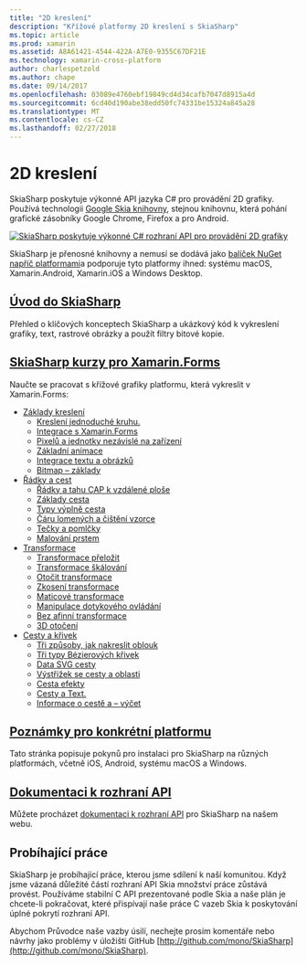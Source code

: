 ```yaml
---
title: "2D kreslení"
description: "Křížové platformy 2D kreslení s SkiaSharp"
ms.topic: article
ms.prod: xamarin
ms.assetid: A8A61421-4544-422A-A7E0-9355C67DF21E
ms.technology: xamarin-cross-platform
author: charlespetzold
ms.author: chape
ms.date: 09/14/2017
ms.openlocfilehash: 03089e4760ebf19849cd4d34cafb7047d8915a4d
ms.sourcegitcommit: 6cd40d190abe38edd50fc74331be15324a845a28
ms.translationtype: MT
ms.contentlocale: cs-CZ
ms.lasthandoff: 02/27/2018
---
```

# <a name="2d-drawing"></a>2D kreslení

SkiaSharp poskytuje výkonné API jazyka C# pro provádění 2D grafiky. Používá technologii [Google Skia knihovny](http://skia.org), stejnou knihovnu, která pohání grafické zásobníky Google Chrome, Firefox a pro Android.

[ ![](images/ide-sml.png "SkiaSharp poskytuje výkonné C# rozhraní API pro provádění 2D grafiky")](images/ide.png)

SkiaSharp je přenosné knihovny a nemusí se dodává jako [balíček NuGet napříč platformami](https://www.nuget.org/packages/SkiaSharp)a podporuje tyto platformy ihned: systému macOS, Xamarin.Android, Xamarin.iOS a Windows Desktop.

## <a name="introduction-to-skiasharpgraphics-gamesskiasharpintroductionmd"></a>[Úvod do SkiaSharp](~/graphics-games/skiasharp/introduction.md)

Přehled o klíčových konceptech SkiaSharp a ukázkový kód k vykreslení grafiky, text, rastrové obrázky a použít filtry bitové kopie.

## <a name="skiasharp-tutorials-for-xamarinformsxamarin-formsuser-interfacegraphicsskiasharpindexmd"></a>[SkiaSharp kurzy pro Xamarin.Forms](~/xamarin-forms/user-interface/graphics/skiasharp/index.md)

Naučte se pracovat s křížové grafiky platformu, která vykreslit v Xamarin.Forms:

- [Základy kreslení](~/xamarin-forms/user-interface/graphics/skiasharp/basics/index.md)
  * [Kreslení jednoduché kruhu.](~/xamarin-forms/user-interface/graphics/skiasharp/basics/circle.md)
  * [Integrace s Xamarin.Forms](~/xamarin-forms/user-interface/graphics/skiasharp/basics/integration.md)
  * [Pixelů a jednotky nezávislé na zařízení](~/xamarin-forms/user-interface/graphics/skiasharp/basics/pixels.md)
  * [Základní animace](~/xamarin-forms/user-interface/graphics/skiasharp/basics/animation.md)
  * [Integrace textu a obrázků](~/xamarin-forms/user-interface/graphics/skiasharp/basics/text.md)
  * [Bitmap – základy](~/xamarin-forms/user-interface/graphics/skiasharp/basics/bitmaps.md)
- [Řádky a cest](~/xamarin-forms/user-interface/graphics/skiasharp/paths/index.md)
  * [Řádky a tahu CAP k vzdálené ploše](~/xamarin-forms/user-interface/graphics/skiasharp/paths/lines.md)
  * [Základy cesta](~/xamarin-forms/user-interface/graphics/skiasharp/paths/paths.md)
  * [Typy výplně cesta](~/xamarin-forms/user-interface/graphics/skiasharp/paths/fill-types.md)
  * [Čáru lomených a čištění vzorce](~/xamarin-forms/user-interface/graphics/skiasharp/paths/polylines.md)
  * [Tečky a pomlčky](~/xamarin-forms/user-interface/graphics/skiasharp/paths/dots.md)
  * [Malování prstem](~/xamarin-forms/user-interface/graphics/skiasharp/paths/finger-paint.md)
- [Transformace](~/xamarin-forms/user-interface/graphics/skiasharp/transforms/index.md)
  * [Transformace přeložit](~/xamarin-forms/user-interface/graphics/skiasharp/transforms/translate.md)
  * [Transformace škálování](~/xamarin-forms/user-interface/graphics/skiasharp/transforms/scale.md)
  * [Otočit transformace](~/xamarin-forms/user-interface/graphics/skiasharp/transforms/rotate.md)
  * [Zkosení transformace](~/xamarin-forms/user-interface/graphics/skiasharp/transforms/skew.md)
  * [Maticové transformace](~/xamarin-forms/user-interface/graphics/skiasharp/transforms/matrix.md)
  * [Manipulace dotykového ovládání](~/xamarin-forms/user-interface/graphics/skiasharp/transforms/touch.md)
  * [Bez afinní transformace](~/xamarin-forms/user-interface/graphics/skiasharp/transforms/non-affine.md)
  * [3D otočení](~/xamarin-forms/user-interface/graphics/skiasharp/transforms/3d-rotation.md)
- [Cesty a křivek](~/xamarin-forms/user-interface/graphics/skiasharp/curves/index.md)
  * [Tři způsoby, jak nakreslit oblouk](~/xamarin-forms/user-interface/graphics/skiasharp/curves/arcs.md)
  * [Tři typy Bézierových křivek](~/xamarin-forms/user-interface/graphics/skiasharp/curves/beziers.md)
  * [Data SVG cesty](~/xamarin-forms/user-interface/graphics/skiasharp/curves/path-data.md)
  * [Výstřižek se cesty a oblasti](~/xamarin-forms/user-interface/graphics/skiasharp/curves/clipping.md)
  * [Cesta efekty](~/xamarin-forms/user-interface/graphics/skiasharp/curves/effects.md)
  * [Cesty a Text.](~/xamarin-forms/user-interface/graphics/skiasharp/curves/text-paths.md)
  * [Informace o cestě a – výčet](~/xamarin-forms/user-interface/graphics/skiasharp/curves/information.md)

## <a name="platform-specific-notesgraphics-gamesskiasharpplatformmd"></a>[Poznámky pro konkrétní platformu](~/graphics-games/skiasharp/platform.md)

Tato stránka popisuje pokynů pro instalaci pro SkiaSharp na různých platformách, včetně iOS, Android, systému macOS a Windows.

## <a name="api-documentationhttpsdeveloperxamarincomapinamespaceskiasharp"></a>[Dokumentaci k rozhraní API](https://developer.xamarin.com/api/namespace/SkiaSharp/)

Můžete procházet [dokumentaci k rozhraní API](https://developer.xamarin.com/api/namespace/SkiaSharp/) pro SkiaSharp na našem webu.

## <a name="work-in-progress"></a>Probíhající práce

SkiaSharp je probíhající práce, kterou jsme sdílení k naší komunitou. Když jsme vázaná důležité částí rozhraní API Skia množství práce zůstává provést. Používáme stabilní C API prezentované podle Skia a naše plán je chcete-li pokračovat, které přispívají naše práce C vazeb Skia k poskytování úplné pokrytí rozhraní API.

Abychom Průvodce naše vazby úsilí, nechejte prosím komentáře nebo návrhy jako problémy v úložišti GitHub [http://github.com/mono/SkiaSharp](http://github.com/mono/SkiaSharp).

